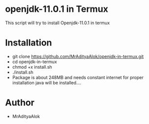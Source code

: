 # openjdk-11.0.1 in Termux
This script will try to install Openjdk-11.0.1 in termux
# Installation
- git clone https://github.com/MrAdityaAlok/openjdk-in-termux.git
- cd openjdk-in-termux
- chmod +x install.sh
- ./install.sh
- Package is about 248MB and needs constant internet for proper installation
java will be installed....
# Author
- MrAdityaAlok
